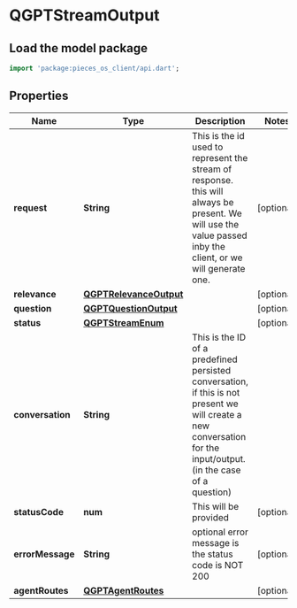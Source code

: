 # QGPTStreamOutput

## Load the model package
```dart
import 'package:pieces_os_client/api.dart';
```

## Properties
Name | Type | Description | Notes
------------ | ------------- | ------------- | -------------
**request** | **String** | This is the id used to represent the stream of response. this will always be present. We will use the value passed inby the client, or we will generate one. | [optional] 
**relevance** | [**QGPTRelevanceOutput**](QGPTRelevanceOutput) |  | [optional] 
**question** | [**QGPTQuestionOutput**](QGPTQuestionOutput) |  | [optional] 
**status** | [**QGPTStreamEnum**](QGPTStreamEnum) |  | [optional] 
**conversation** | **String** | This is the ID of a predefined persisted conversation, if this is not present we will create a new conversation for the input/output.(in the case of a question) | 
**statusCode** | **num** | This will be provided | [optional] 
**errorMessage** | **String** | optional error message is the status code is NOT 200 | [optional] 
**agentRoutes** | [**QGPTAgentRoutes**](QGPTAgentRoutes) |  | [optional] 




